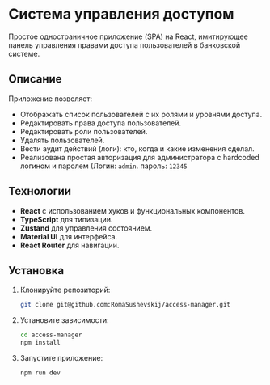 # Система управления доступом

Простое одностраничное приложение (SPA) на React, имитирующее панель управления правами доступа пользователей в банковской системе.

## Описание

Приложение позволяет:

- Отображать список пользователей с их ролями и уровнями доступа.
- Редактировать права доступа пользователей.
- Редактировать роли пользователей.
- Удалять пользователей.
- Вести аудит действий (логи): кто, когда и какие изменения сделал.
- Реализована простая авторизация для администратора с hardcoded логином и паролем (Логин: `admin`. пароль: `12345`

## Технологии

- **React** с использованием хуков и функциональных компонентов.
- **TypeScript** для типизации.
- **Zustand** для управления состоянием.
- **Material UI** для интерфейса.
- **React Router** для навигации.

## Установка

1. Клонируйте репозиторий:

   ```bash
   git clone git@github.com:RomaSushevskij/access-manager.git

   ```

2. Установите зависимости:

   ```bash
   cd access-manager
   npm install

   ```

3. Запустите приложение:
   ```bash
   npm run dev
   ```
